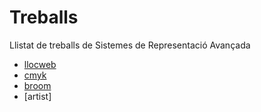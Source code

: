# Treballs
Llistat de treballs de Sistemes de Representació Avançada

* [llocweb](https://github.com/crisellingsvoll/) 
* [cmyk](https://crisellingsvoll.github.io/cmyk/)
* [broom](https://crisellingsvoll.github.io/broom/)
* [artist]
